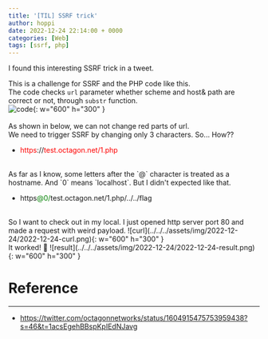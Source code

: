 ```yaml
---
title: '[TIL] SSRF trick'
author: hoppi
date: 2022-12-24 22:14:00 + 0000
categories: [Web]
tags: [ssrf, php]
---
```

I found this interesting SSRF trick in a tweet.

This is a challenge for SSRF and the PHP code like this.  
The code checks `url` parameter whether scheme and host& path are correct or not, through `substr` function.  
![code](../../../assets/img/2022-12-24/2022-12-24-code.jpeg){: w="600" h="300" }
<br><br/>
As shown in below, we can not change red parts of url.  
We need to trigger SSRF by changing only 3 characters. So... How??

- <span style="color:red">https</span>://<span style="color:red">test.octagon.net/1.php</span>  
  
<br>  
As far as I know, some letters after the `@` character is treated as a hostname. And `0` means `localhost`.  
But I didn't expected like that.

- https<span style="color:GREEN">@0/</span>test.octagon.net/1.php/../../flag

<br>  
So I want to check out in my local.  
I just opened http server port 80 and made a request with weird payload.  
![curl](../../../assets/img/2022-12-24/2022-12-24-curl.png){: w="600" h="300" }  

<br> 
It worked! 🤣  
![result](../../../assets/img/2022-12-24/2022-12-24-result.png){: w="600" h="300" }  

# Reference
***
- https://twitter.com/octagonnetworks/status/1604915475753959438?s=46&t=1acsEgehBBspKpIEdNJavg